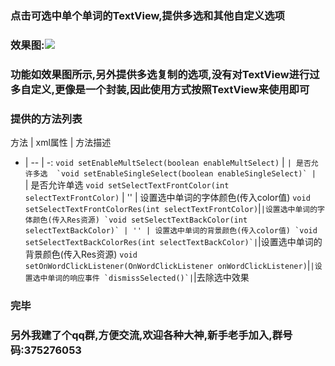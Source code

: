 ### 点击可选中单个单词的TextView,提供多选和其他自定义选项
### 效果图:![](https://github.com/Brioal/SelectableTextViewProject/blob/master/art/2.gif)
### 功能如效果图所示,另外提供多选复制的选项,没有对TextView进行过多自定义,更像是一个封装,因此使用方式按照TextView来使用即可
### 提供的方法列表
方法 | xml属性 | 方法描述 
- | -- | -: 
`void setEnableMultSelect(boolean enableMultSelect)` | ``| 是否允许多选 
`void setEnableSingleSelect(boolean enableSingleSelect)` | `` | 是否允许单选
`void setSelectTextFrontColor(int selectTextFrontColor)` | '' | 设置选中单词的字体颜色(传入color值)
`void setSelectTextFrontColorRes(int selectTextFrontColor)`|``|设置选中单词的字体颜色(传入Res资源)
`void setSelectTextBackColor(int selectTextBackColor)` | '' | 设置选中单词的背景颜色(传入color值)
`void setSelectTextBackColorRes(int selectTextBackColor)`|``|设置选中单词的背景颜色(传入Res资源)
`void setOnWordClickListener(OnWordClickListener onWordClickListener)`|``|设置选中单词的响应事件
`dismissSelected()`|``|去除选中效果

### 完毕
### 另外我建了个qq群,方便交流,欢迎各种大神,新手老手加入,群号码:375276053
